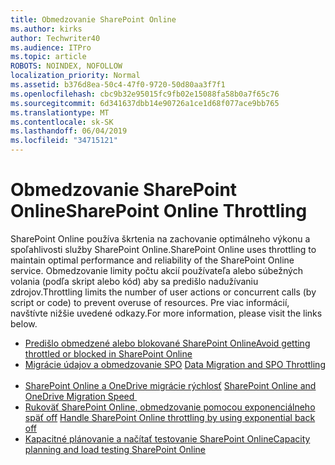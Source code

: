```yaml
---
title: Obmedzovanie SharePoint Online
ms.author: kirks
author: Techwriter40
ms.audience: ITPro
ms.topic: article
ROBOTS: NOINDEX, NOFOLLOW
localization_priority: Normal
ms.assetid: b376d8ea-50c4-47f0-9720-50d80aa3f7f1
ms.openlocfilehash: cbc9b32e95015fc9fb02e15088fa58b0a7f65c76
ms.sourcegitcommit: 6d341637dbb14e90726a1ce1d68f077ace9bb765
ms.translationtype: MT
ms.contentlocale: sk-SK
ms.lasthandoff: 06/04/2019
ms.locfileid: "34715121"
---
```

# <a name="sharepoint-online-throttling"></a><span data-ttu-id="c4a6d-102">Obmedzovanie SharePoint Online</span><span class="sxs-lookup"><span data-stu-id="c4a6d-102">SharePoint Online Throttling</span></span>

<p><span data-ttu-id="c4a6d-103">SharePoint Online používa škrtenia na zachovanie optimálneho výkonu a spoľahlivosti služby SharePoint Online.</span><span class="sxs-lookup"><span data-stu-id="c4a6d-103">SharePoint Online uses throttling to maintain optimal performance and reliability of the SharePoint Online service.</span></span> <span data-ttu-id="c4a6d-104">Obmedzovanie limity počtu akcií používateľa alebo súbežných volania (podľa skript alebo kód) aby sa predišlo nadužívaniu zdrojov.</span><span class="sxs-lookup"><span data-stu-id="c4a6d-104">Throttling limits the number of user actions or concurrent calls (by script or code) to prevent overuse of resources.</span></span> <span data-ttu-id="c4a6d-105">Pre viac informácií, navštívte nižšie uvedené odkazy.</span><span class="sxs-lookup"><span data-stu-id="c4a6d-105">For more information, please visit the links below.</span></span></p> <ul> <li style="font-weight: 400;"><span data-ttu-id="c4a6d-106"><a href="https://docs.microsoft.com/en-us/sharepoint/dev/general-development/how-to-avoid-getting-throttled-or-blocked-in-sharepoint-online">Predišlo obmedzené alebo blokované SharePoint Online</a></span><span class="sxs-lookup"><span data-stu-id="c4a6d-106"><a href="https://docs.microsoft.com/en-us/sharepoint/dev/general-development/how-to-avoid-getting-throttled-or-blocked-in-sharepoint-online">Avoid getting throttled or blocked in SharePoint Online</a></span></span></li> <li style="font-weight: 400;"><span data-ttu-id="c4a6d-107"><a href="https://blogs.technet.microsoft.com/sposupport/2017/08/12/data-migration-and-spo-service-throttling/">Migrácie údajov a obmedzovanie SPO</a>&nbsp;</span><span class="sxs-lookup"><span data-stu-id="c4a6d-107"><a href="https://blogs.technet.microsoft.com/sposupport/2017/08/12/data-migration-and-spo-service-throttling/">Data Migration and SPO Throttling </a>&nbsp;</span></span></li> <li style="font-weight: 400;"><span data-ttu-id="c4a6d-108"><a href="https://docs.microsoft.com/en-us/sharepointmigration/sharepoint-online-and-onedrive-migration-speed">SharePoint Online a OneDrive migrácie rýchlosť</a>&nbsp;</span><span class="sxs-lookup"><span data-stu-id="c4a6d-108"><a href="https://docs.microsoft.com/en-us/sharepointmigration/sharepoint-online-and-onedrive-migration-speed">SharePoint Online and OneDrive Migration Speed </a>&nbsp;</span></span></li> <li style="font-weight: 400;"><span data-ttu-id="c4a6d-109"><a href="https://docs.microsoft.com/en-us/sharepoint/dev/solution-guidance/handle-sharepoint-online-throttling-by-using-exponential-back-off">Rukoväť SharePoint Online, obmedzovanie pomocou exponenciálneho späť off</a>&nbsp;</span><span class="sxs-lookup"><span data-stu-id="c4a6d-109"><a href="https://docs.microsoft.com/en-us/sharepoint/dev/solution-guidance/handle-sharepoint-online-throttling-by-using-exponential-back-off">Handle SharePoint Online throttling by using exponential back off</a>&nbsp;</span></span></li> <li style="font-weight: 400;"><span data-ttu-id="c4a6d-110"><a href="https://support.office.com/en-us/article/Capacity-planning-and-load-testing-SharePoint-Online-c932bd9b-fb9a-47ab-a330-6979d03688c0">Kapacitné plánovanie a načítať testovanie SharePoint Online</a></span><span class="sxs-lookup"><span data-stu-id="c4a6d-110"><a href="https://support.office.com/en-us/article/Capacity-planning-and-load-testing-SharePoint-Online-c932bd9b-fb9a-47ab-a330-6979d03688c0">Capacity planning and load testing SharePoint Online</a></span></span></li> </ul> <p>&nbsp;</p>


